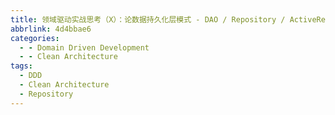 ```yaml
---
title: 领域驱动实战思考（X）：论数据持久化层模式 - DAO / Repository / ActiveRecord
abbrlink: 4d4bbae6
categories:
  - - Domain Driven Development
  - - Clean Architecture
tags:
  - DDD
  - Clean Architecture
  - Repository
---
```

